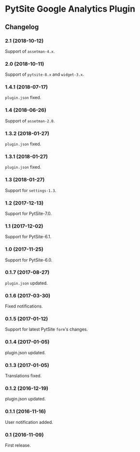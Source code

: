 # PytSite Google Analytics Plugin


## Changelog


### 2.1 (2018-10-12)

Support of `assetman-4.x`.


### 2.0 (2018-10-11)

Support of `pytsite-8.x` and `widget-3.x`.


### 1.4.1 (2018-07-17)

`plugin.json` fixed.


### 1.4 (2018-06-26)

Support of `assetman-2.0`.


### 1.3.2 (2018-01-27)

`plugin.json` fixed.


### 1.3.1 (2018-01-27)

`plugin.json` fixed.


### 1.3 (2018-01-27)

Support for `settings-1.3`.


### 1.2 (2017-12-13)

Support for PytSite-7.0.


### 1.1 (2017-12-02)

Support for PytSite-6.1.


### 1.0 (2017-11-25)

Support for PytSite-6.0.


### 0.1.7 (2017-08-27)

`plugin.json` updated.


### 0.1.6 (2017-03-30)

Fixed notifications.


### 0.1.5 (2017-01-12)

Support for latest PytSite `form`'s changes.


### 0.1.4 (2017-01-05)

plugin.json updated.


### 0.1.3 (2017-01-05)

Translations fixed.


### 0.1.2 (2016-12-19)

plugin.json updated.


### 0.1.1 (2016-11-16)

User notification added.


### 0.1 (2016-11-09)

First release.
